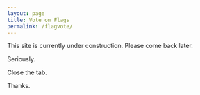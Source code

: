 ```yaml
---
layout: page
title: Vote on Flags
permalink: /flagvote/
---
```


This site is currently under construction. Please come back later.

Seriously.

Close the tab.

Thanks.
